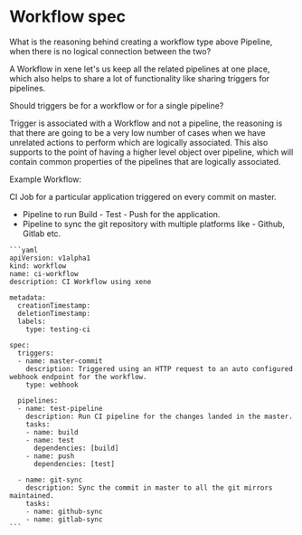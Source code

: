 # Workflow spec

What is the reasoning behind creating a workflow type above Pipeline, when there is no logical
connection between the two?

A Workflow in xene let's us keep all the related pipelines at one place, which also helps to share a lot of
functionality like sharing triggers for pipelines.

Should triggers be for a workflow or for a single pipeline?

Trigger is associated with a Workflow and not a pipeline, the reasoning is that there are going to be a very low number
of cases when we have unrelated actions to perform which are logically associated. This also supports to the point of
having a higher level object over pipeline, which will contain common properties of the pipelines that are logically
associated.

Example Workflow:

CI Job for a particular application triggered on every commit on master.

* Pipeline to run Build - Test - Push for the application.
* Pipeline to sync the git repository with multiple platforms like - Github, Gitlab etc.
``````````i
```yaml
apiVersion: v1alpha1
kind: workflow
name: ci-workflow
description: CI Workflow using xene

metadata:
  creationTimestamp:
  deletionTimestamp:
  labels:
    type: testing-ci

spec:
  triggers:
  - name: master-commit
    description: Triggered using an HTTP request to an auto configured webhook endpoint for the workflow.
    type: webhook

  pipelines:
  - name: test-pipeline
    description: Run CI pipeline for the changes landed in the master.
    tasks:
    - name: build
    - name: test
      dependencies: [build]
    - name: push
      dependencies: [test]

  - name: git-sync
    description: Sync the commit in master to all the git mirrors maintained.
    tasks:
    - name: github-sync
    - name: gitlab-sync
```

